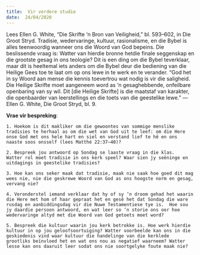 ```yaml
---
title:  Vir verdere studie
date:  24/04/2020
---
```


Lees Ellen G. White, “Die Skrifte ‘n Bron van Veiligheid,” bl. 593–602, in Die Groot Stryd. Tradisie, wedervaringe, kultuur, rasionalisme, en die Bybel is alles teenwoordig wanneer ons die Woord van God bepeins.  Die beslissende vraag is: Watter van hierdie bronne hetdie finale seggenskap en die grootste gesag in ons teologie? Dit is een ding om die Bybel teverklaar, maar dit is heeltemal iets anders om die Bybel deur die bediening van die Heilige Gees toe te laat om op ons lewe in te werk en te verander.  “God het in sy Woord aan mense die kennis toevertrou wat nodig is vir die saligheid.  Die Heilige Skrifte moet aangeneem word as ‘n gesaghebbende, onfeilbare openbaring van sy wil.  Dit [die Heilige Skrifte] is die maatstaf van karakter, die openbaarder van leerstellings en die toets van die geestelike lewe.” — Ellen G. White, Die Groot Stryd, bl. 9.

**Vrae vir bespreking**:

`1. Hoekom is dit makliker om die gewoontes van sommige menslike tradisies te herhaal as om die wet van God uit te leef: om die Here onse God met ons hele hart en siel en verstand lief te hê en ons naaste soos onsself (lees Matthé 22:37–40)?`

`2. Bespreek jou antwoord op Sondag se laaste vraag in die klas.  Watter rol moet tradisie in ons kerk speel? Waar sien jy seëninge en uitdagings in geestelike tradisies?`

`3. Hoe kan ons seker maak dat tradisie, maak nie saak hoe goed dit mag wees nie, nie die geskrewe Woord van God as ons hoogste norm en gesag, vervang nie?`

`4. Veronderstel iemand verklaar dat hy of sy ‘n droom gehad het waarin die Here met hom of haar gepraat het en gesê het dat Sondag die ware rusdag en aanbiddingsdag vir die Nuwe Testamentiese tye is.  Hoe sou jy daardie persoon antwoord, en wat leer so ‘n storie ons oor hoe wedervaringe altyd met die Woord van God getoets moet word?`

`5. Bespreek die kultuur waarin jou kerk betrokke is. Hoe werk hierdie kultuur in op jou geloofsoortuiging? Watter voorbeelde kan ons in die geskiedenis vind waar kultuur die handelinge van die kerklede grootliks beïnvloed het en wat ons nou as negatief waarneem? Watter lesse kan ons daaruit leer sodat ons nie soortgelyke foute maak nie?`
